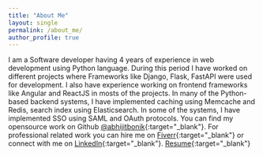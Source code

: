 ```yaml
---
title: "About Me"
layout: single
permalink: /about_me/
author_profile: true
---
```


I am a Software developer having 4 years of experience in web development using Python language. During this period I have worked on different projects where Frameworks like Django, Flask, FastAPI were used for development. I also have experience working on frontend frameworks like Angular and ReactJS in mosts of the projects. In many of the Python-based backend systems, I have implemented caching using Memcache and Redis, search index using Elasticsearch. In some of the systems, I have implemented SSO using SAML and OAuth protocols. You can find my opensource work on Github [@abhijitbonik](https://github.com/abhijitbonik/){:target="_blank"}. For professional related work you can hire me on [Fiverr](https://www.fiverr.com/share/X7KLj5){:target="_blank"} or connect with me on [LinkedIn](https://www.linkedin.com/in/abhijitbonik/){:target="_blank"}. [Resume](https://abhijitbonik.com/resume/){:target="_blank"}